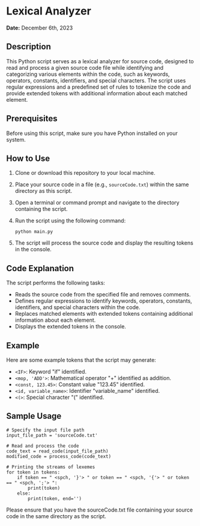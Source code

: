 # Lexical Analyzer
**Date:** December 6th, 2023
## Description
This Python script serves as a lexical analyzer for source code, designed to read and process a given source code file while identifying and categorizing various elements within the code, such as keywords, operators, constants, identifiers, and special characters. The script uses regular expressions and a predefined set of rules to tokenize the code and provide extended tokens with additional information about each matched element.

## Prerequisites
Before using this script, make sure you have Python installed on your system.

## How to Use

1. Clone or download this repository to your local machine.

2. Place your source code in a file (e.g., `sourceCode.txt`) within the same directory as this script.

3. Open a terminal or command prompt and navigate to the directory containing the script.

4. Run the script using the following command:
	```
	python main.py
	```
5. The script will process the source code and display the resulting tokens in the console.

## Code Explanation

The script performs the following tasks:

* Reads the source code from the specified file and removes comments.
* Defines regular expressions to identify keywords, operators, constants, identifiers, and special characters within the code.
* Replaces matched elements with extended tokens containing additional information about each element.
* Displays the extended tokens in the console.

## Example
Here are some example tokens that the script may generate:

* `<IF>`: Keyword "if" identified.
* `<mop, 'ADD'>`: Mathematical operator "+" identified as addition.
* `<const, 123.45>`: Constant value "123.45" identified.
* `<id, variable_name>`: Identifier "variable_name" identified.
* `<(>`: Special character "(" identified.

## Sample Usage
```
# Specify the input file path
input_file_path = 'sourceCode.txt'

# Read and process the code
code_text = read_code(input_file_path)
modified_code = process_code(code_text)

# Printing the streams of lexemes
for token in tokens:
    if token == " <spch, '}'> " or token == " <spch, '{'> " or token == " <spch, ';'> ":
        print(token)
    else:
        print(token, end='')
```
Please ensure that you have the sourceCode.txt file containing your source code in the same directory as the script.
